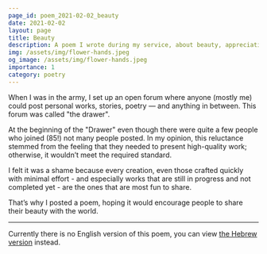 ```yaml
---
page_id: poem_2021-02-02_beauty
date: 2021-02-02
layout: page
title: Beauty
description: A poem I wrote during my service, about beauty, appreciation, potential and creation.
img: /assets/img/flower-hands.jpeg
og_image: /assets/img/flower-hands.jpeg
importance: 1
category: poetry
---
```


When I was in the army, I set up an open forum where anyone (mostly me) could post personal works, stories, poetry — and anything in between.
This forum was called "the drawer".

At the beginning of the "Drawer" even though there were quite a few people who joined (85!) not many people posted. In my opinion, this reluctance stemmed from the feeling that they needed to present high-quality work; otherwise, it wouldn’t meet the required standard.

I felt it was a shame because every creation, even those crafted quickly with minimal effort - and especially works that are still in progress and not completed yet - are the ones that are most fun to share.

That’s why I posted a poem, hoping it would encourage people to share their beauty with the world.

---

Currently there is no English version of this poem, you can view [the Hebrew version]({{site.baseurl}}/he-il{{page.url}}) instead.
